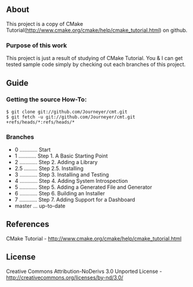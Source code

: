 ## About
This project is a copy of CMake Tutorial(http://www.cmake.org/cmake/help/cmake_tutorial.html) on github.

### Purpose of this work
This project is just a result of studying of CMake Tutorial.
You & I can get tested sample code simply by checking out each branches of this project.

## Guide
### Getting the source How-To:
```
$ git clone git://github.com/Journeyer/cmt.git
$ git fetch -u git://github.com/Journeyer/cmt.git +refs/heads/*:refs/heads/*
```

### Branches
- 0 ............ Start
- 1 ............ Step 1. A Basic Starting Point
- 2 ............ Step 2. Adding a Library
- 2.5 ......... Step 2.5. Installing
- 3 ............ Step 3. Installing and Testing
- 4 ............ Step 4. Adding System Introspection
- 5 ............ Step 5. Adding a Generated File and Generator
- 6 ............ Step 6. Building an Installer
- 7 ............ Step 7. Adding Support for a Dashboard
- master ... up-to-date

## References
CMake Tutorial - http://www.cmake.org/cmake/help/cmake_tutorial.html


## License
Creative Commons Attribution-NoDerivs 3.0 Unported License - http://creativecommons.org/licenses/by-nd/3.0/

